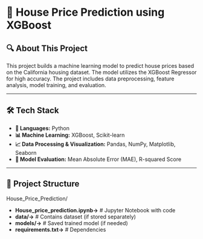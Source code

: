 # 🏡 House Price Prediction using XGBoost

## 🔍 About This Project
This project builds a machine learning model to predict house prices based on the California housing dataset. The model utilizes the XGBoost Regressor for high accuracy. The project includes data preprocessing, feature analysis, model training, and evaluation.

---

## 🛠 Tech Stack
- **📌 Languages:** Python
- **📊 Machine Learning:** XGBoost, Scikit-learn
- **📈 Data Processing & Visualization:** Pandas, NumPy, Matplotlib, Seaborn
- **🔧 Model Evaluation:** Mean Absolute Error (MAE), R-squared Score

---

## 📂 Project Structure
House_Price_Prediction/
- **House_price_prediction.ipynb->**  # Jupyter Notebook with code  
- **data/->**                          # Contains dataset (if stored separately)  
- **models/->**                        # Saved trained model (if needed)  
- **requirements.txt->**                # Dependencies  
